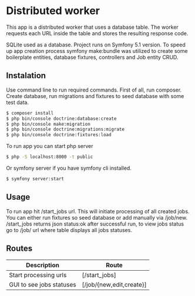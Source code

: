 # Distributed worker

This app is a distributed worker that uses a database table. The worker requests each URL inside the table and stores the resulting response code.

SQLite used as a database. Project runs on Symfony 5.1 version.
To speed up app creation process symfony make:bundle was utilized to create some boilerplate entities, database fixtures, controllers and Job entity CRUD.

## Instalation

Use command line to run required commands. First of all, run composer. Create database, run migrations and fixtures to seed database with some test data.
```sh
$ composer install 
$ php bin/console doctrine:database:create 
$ php bin/console make:migration 
$ php bin/console doctrine:migrations:migrate
$ php bin/console doctrine:fixtures:load
```

To run app you can start php server 
```sh
$ php -S localhost:8000 -t public
```

Or symfony server if you have symfony cli installed.
```sh
$ symfony server:start
```

## Usage

To run app hit /start_jobs url. This will initiate processing of all created jobs. You can either run fixtures so seed database or add manually via /job/new.
/start_jobs returns json status:ok after successful run, to view jobs status go to /job/ url where table displays all jobs statuses.

## Routes
| Description | Route |
| ------ | ------ |
| Start processing urls | [/start_jobs] |
| GUI to see jobs statuses | [/job/{new,edit,create}] |